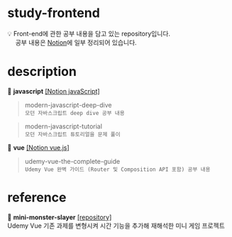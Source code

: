 # study-frontend # 

💡 Front-end에 관한 공부 내용을 담고 있는 repository입니다.
<br>　 공부 내용은 [Notion](https://shineme.notion.site/study-development-63840dff74da48778fe796266b015e25)에 일부 정리되어 있습니다.

# description

📁 **javascript** [[Notion javaScript]](https://shineme.notion.site/java-script-c005ac159c6d4cbda2e2a4722296f3bc)

> modern-javascript-deep-dive
<br> `모던 자바스크립트 deep dive 공부 내용`

> modern-javascript-tutorial
<br> `모던 자바스크립트 튜토리얼을 문제 풀이`

📁 **vue** [[Notion vue.js]](https://shineme.notion.site/vue-js-9d35b717e14b48629d1fbd34c24148d9)

> udemy-vue-the-complete-guide
<br> `Udemy Vue 완벽 가이드 (Router 및 Composition API 포함) 공부 내용`

# reference

💼 **mini-monster-slayer** [[repository]](https://github.com/Sun-mie/mini-monster-slayer)
<br> Udemy Vue 기존 과제를 변형시켜 시간 기능을 추가해 재해석한 미니 게임 프로젝트


